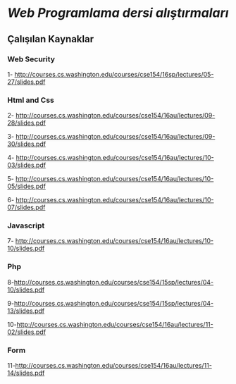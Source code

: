 
# ***Web Programlama dersi alıştırmaları***

## Çalışılan Kaynaklar

### Web Security

1- http://courses.cs.washington.edu/courses/cse154/16sp/lectures/05-27/slides.pdf

### Html and Css

2- http://courses.cs.washington.edu/courses/cse154/16au/lectures/09-28/slides.pdf

3- http://courses.cs.washington.edu/courses/cse154/16au/lectures/09-30/slides.pdf

4- http://courses.cs.washington.edu/courses/cse154/16au/lectures/10-03/slides.pdf

5- http://courses.cs.washington.edu/courses/cse154/16au/lectures/10-05/slides.pdf

6- http://courses.cs.washington.edu/courses/cse154/16au/lectures/10-07/slides.pdf

### Javascript

7- http://courses.cs.washington.edu/courses/cse154/16au/lectures/10-10/slides.pdf

### Php

8-http://courses.cs.washington.edu/courses/cse154/15sp/lectures/04-10/slides.pdf

9-http://courses.cs.washington.edu/courses/cse154/15sp/lectures/04-13/slides.pdf

10-http://courses.cs.washington.edu/courses/cse154/16au/lectures/11-02/slides.pdf

### Form

11-http://courses.cs.washington.edu/courses/cse154/16au/lectures/11-14/slides.pdf
